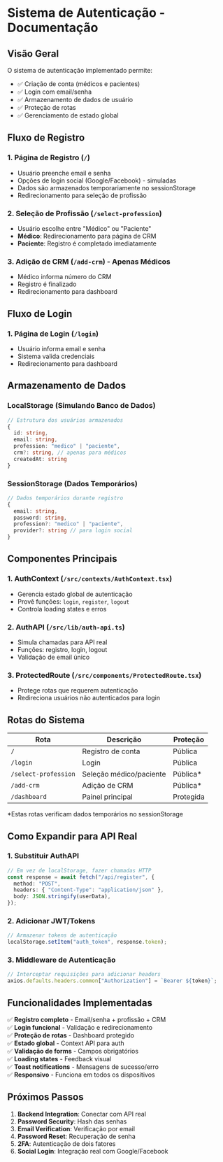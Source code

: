 # Sistema de Autenticação - Documentação

## Visão Geral

O sistema de autenticação implementado permite:

- ✅ Criação de conta (médicos e pacientes)
- ✅ Login com email/senha
- ✅ Armazenamento de dados de usuário
- ✅ Proteção de rotas
- ✅ Gerenciamento de estado global

## Fluxo de Registro

### 1. Página de Registro (`/`)

- Usuário preenche email e senha
- Opções de login social (Google/Facebook) - simuladas
- Dados são armazenados temporariamente no sessionStorage
- Redirecionamento para seleção de profissão

### 2. Seleção de Profissão (`/select-profession`)

- Usuário escolhe entre "Médico" ou "Paciente"
- **Médico**: Redirecionamento para página de CRM
- **Paciente**: Registro é completado imediatamente

### 3. Adição de CRM (`/add-crm`) - Apenas Médicos

- Médico informa número do CRM
- Registro é finalizado
- Redirecionamento para dashboard

## Fluxo de Login

### 1. Página de Login (`/login`)

- Usuário informa email e senha
- Sistema valida credenciais
- Redirecionamento para dashboard

## Armazenamento de Dados

### LocalStorage (Simulando Banco de Dados)

```typescript
// Estrutura dos usuários armazenados
{
  id: string,
  email: string,
  profession: "medico" | "paciente",
  crm?: string, // apenas para médicos
  createdAt: string
}
```

### SessionStorage (Dados Temporários)

```typescript
// Dados temporários durante registro
{
  email: string,
  password: string,
  profession?: "medico" | "paciente",
  provider?: string // para login social
}
```

## Componentes Principais

### 1. AuthContext (`/src/contexts/AuthContext.tsx`)

- Gerencia estado global de autenticação
- Provê funções: `login`, `register`, `logout`
- Controla loading states e erros

### 2. AuthAPI (`/src/lib/auth-api.ts`)

- Simula chamadas para API real
- Funções: registro, login, logout
- Validação de email único

### 3. ProtectedRoute (`/src/components/ProtectedRoute.tsx`)

- Protege rotas que requerem autenticação
- Redireciona usuários não autenticados para login

## Rotas do Sistema

| Rota                 | Descrição               | Proteção  |
| -------------------- | ----------------------- | --------- |
| `/`                  | Registro de conta       | Pública   |
| `/login`             | Login                   | Pública   |
| `/select-profession` | Seleção médico/paciente | Pública\* |
| `/add-crm`           | Adição de CRM           | Pública\* |
| `/dashboard`         | Painel principal        | Protegida |

\*Estas rotas verificam dados temporários no sessionStorage

## Como Expandir para API Real

### 1. Substituir AuthAPI

```typescript
// Em vez de localStorage, fazer chamadas HTTP
const response = await fetch("/api/register", {
  method: "POST",
  headers: { "Content-Type": "application/json" },
  body: JSON.stringify(userData),
});
```

### 2. Adicionar JWT/Tokens

```typescript
// Armazenar tokens de autenticação
localStorage.setItem("auth_token", response.token);
```

### 3. Middleware de Autenticação

```typescript
// Interceptar requisições para adicionar headers
axios.defaults.headers.common["Authorization"] = `Bearer ${token}`;
```

## Funcionalidades Implementadas

✅ **Registro completo** - Email/senha + profissão + CRM  
✅ **Login funcional** - Validação e redirecionamento  
✅ **Proteção de rotas** - Dashboard protegido  
✅ **Estado global** - Context API para auth  
✅ **Validação de forms** - Campos obrigatórios  
✅ **Loading states** - Feedback visual  
✅ **Toast notifications** - Mensagens de sucesso/erro  
✅ **Responsivo** - Funciona em todos os dispositivos

## Próximos Passos

1. **Backend Integration**: Conectar com API real
2. **Password Security**: Hash das senhas
3. **Email Verification**: Verificação por email
4. **Password Reset**: Recuperação de senha
5. **2FA**: Autenticação de dois fatores
6. **Social Login**: Integração real com Google/Facebook
